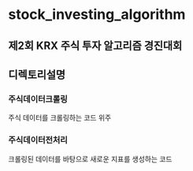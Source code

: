 # stock_investing_algorithm
제2회 KRX 주식 투자 알고리즘 경진대회
------
## 디렉토리설명
### 주식데이터크롤링
주식 데이터를 크롤링하는 코드 위주


### 주식데이터전처리
크롤링된 데이터를 바탕으로 새로운 지표를 생성하는 코드
